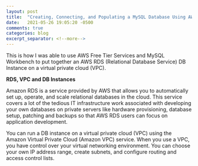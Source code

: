 ```yaml
---
layout: post
title:  "Creating, Connecting, and Populating a MySQL Database Using AWS RDS"
date:   2021-05-26 19:05:20 -0500
comments: true
categories: blog
excerpt_separator: <!--more-->
---
```


This is how I was able to use AWS Free Tier Services and MySQL Workbench to put together an AWS RDS (Relational Database Service) DB Instance on a virtual private cloud (VPC).
<!--more-->

**RDS, VPC and DB Instances**

Amazon RDS is a service provided by AWS that allows you to automatically set up, operate, and scale relational databases in the cloud. This service covers a lot of the tedious IT infrastructure work associated with developing your own databases on private servers like hardware provisioning, database setup, patching and backups so that AWS RDS users can focus on application development.

You can run a DB instance on a virtual private cloud (VPC) using the Amazon Virtual Private Cloud (Amazon VPC) service. When you use a VPC, you have control over your virtual networking environment. You can choose your own IP address range, create subnets, and configure routing and access control lists.
